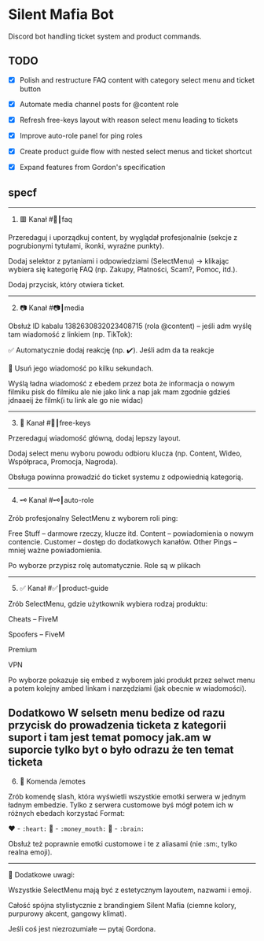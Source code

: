 # Silent Mafia Bot

Discord bot handling ticket system and product commands.

## TODO

- [x] Polish and restructure FAQ content with category select menu and ticket button
- [x] Automate media channel posts for @content role
- [x] Refresh free-keys layout with reason select menu leading to tickets
- [x] Improve auto-role panel for ping roles
- [x] Create product guide flow with nested select menus and ticket shortcut
- [x] Expand features from Gordon's specification



## specf


---

1. 🟥 Kanał #📌┃faq

Przeredaguj i uporządkuj content, by wyglądał profesjonalnie (sekcje z pogrubionymi tytułami, ikonki, wyraźne punkty).

Dodaj selektor z pytaniami i odpowiedziami (SelectMenu) → klikając wybiera się kategorię FAQ (np. Zakupy, Płatności, Scam?, Pomoc, itd.).

Dodaj przycisk, który otwiera ticket.



---

2. 📷 Kanał #📷┃media

Obsłuż ID kabalu 1382630832023408715 (rola @content) – jeśli adm wyślę tam wiadomość z linkiem (np. TikTok):

✅ Automatycznie dodaj reakcję (np. ✔️). Jeśli adm da ta reakcje 

🧹 Usuń jego wiadomość po kilku sekundach.

Wyślą ładna wiadomość z ebedem przez bota że informacja o nowym filmiku pisk do filmiku ale nie jako link a nap jak mam zgodnie gdzieś jdnaaeij że filmk(i tu link ale go nie widac)



---

3. 🎁 Kanał #📁┃free-keys

Przeredaguj wiadomość główną, dodaj lepszy layout.

Dodaj select menu wyboru powodu odbioru klucza (np. Content, Wideo, Współpraca, Promocja, Nagroda).

Obsługa powinna prowadzić do ticket systemu z odpowiednią kategorią.



---

4. 🗝️ Kanał #🗝️┃auto-role

Zrób profesjonalny SelectMenu z wyborem roli ping:

Free Stuff – darmowe rzeczy, klucze itd.
Content – powiadomienia o nowym contencie.
Customer – dostęp do dodatkowych kanałów.
Other Pings – mniej ważne powiadomienia.


Po wyborze przypisz rolę automatycznie.
Role są w plikach 


---

5. ✅ Kanał #✅┃product-guide

Zrób SelectMenu, gdzie użytkownik wybiera rodzaj produktu:

Cheats – FiveM

Spoofers – FiveM

Premium

VPN


Po wyborze pokazuje się embed z wyborem jaki produkt przez selwct menu a potem kolejny ambed linkam i narzędziami (jak obecnie w wiadomości).

Dodatkowo W selsetn menu bedize od razu przycisk do prowadzenia ticketa z kategorii suport i tam jest temat pomocy jak.am w suporcie tylko byt o było odrazu że ten temat ticketa 
---

6. 🧪 Komenda /emotes

Zrób komendę slash, która wyświetli wszystkie emotki serwera w jednym ładnym embedzie.
Tylko z serwera customowe byś mógł potem ich w różnych ebedach korzystać 
Format:

❤️ - `:heart:`
🤑 - `:money_mouth:`
🧠 - `:brain:`

Obsłuż też poprawnie emotki customowe i te z aliasami (nie :sm:, tylko realna emoji).



---

🎯 Dodatkowe uwagi:

Wszystkie SelectMenu mają być z estetycznym layoutem, nazwami i emoji.

Całość spójna stylistycznie z brandingiem Silent Mafia (ciemne kolory, purpurowy akcent, gangowy klimat).

Jeśli coś jest niezrozumiałe — pytaj Gordona.





